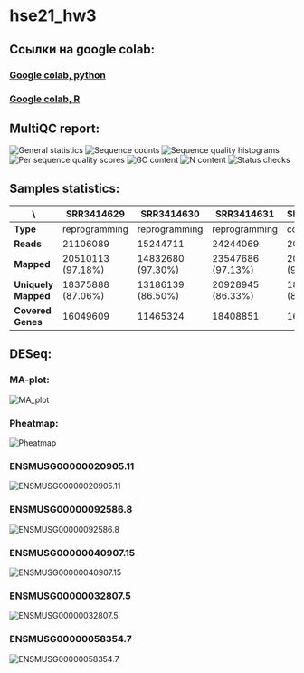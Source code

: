 # hse21_hw3
## Ссылки на google colab:
### [Google colab, python](https://colab.research.google.com/drive/1SvVXprbhlzH3yp_DKVsXC3Et0TI9hAvo#scrollTo=HJOMidKiOE3n)
### [Google colab, R](https://colab.research.google.com/drive/1XVl-1na9DpEjcML9KD2Nvfk0yWhfOIMe#scrollTo=0ICKLuNI-wzy)

## MultiQC report:
![General statistics](https://github.com/IlonaGA/hse21_hw3/blob/main/Images/General_stats.png)
![Sequence counts](https://github.com/IlonaGA/hse21_hw3/blob/main/Images/Sequence_counts.png)
![Sequence quality histograms](https://github.com/IlonaGA/hse21_hw3/blob/main/Images/Sequence_quality_hist.png)
![Per sequence quality scores](https://github.com/IlonaGA/hse21_hw3/blob/main/Images/Per_sequence_quality_scores.png)
![GC content](https://github.com/IlonaGA/hse21_hw3/blob/main/Images/GC_content.png)
![N content](https://github.com/IlonaGA/hse21_hw3/blob/main/Images/N_content.png)
![Status checks](https://github.com/IlonaGA/hse21_hw3/blob/main/Images/Status_checks.png)

## Samples statistics:

\ | SRR3414629 | SRR3414630 | SRR3414631 | SRR3414635 | SRR3414636 | SRR3414637  
--- | --- | --- | --- | --- | --- | ---   
**Type** | reprogramming | reprogramming | reprogramming | control | control | control  
**Reads** | 21106089 | 15244711 | 24244069 | 20956475 | 20307147 | 20385570  
**Mapped** | 20510113 (97.18%) | 14832680 (97.30%) | 23547686 (97.13%) | 20395865 (97.32%) | 19757059 (97.29%) | 19847291 (97.36%)	  
**Uniquely Mapped** | 18375888 (87.06%) | 13186139 (86.50%) | 20928945 (86.33%) | 18428317 (87.94%) | 17825380 (87.78%) | 17844858 (87.54%)  
**Covered Genes** | 16049609 | 11465324 | 18408851 | 16275997 | 15757580 | 15736978  

## DESeq:
### MA-plot:
![MA_plot](https://github.com/IlonaGA/hse21_hw3/blob/main/Images/MA_plot.png)

### Pheatmap:
![Pheatmap](https://github.com/IlonaGA/hse21_hw3/blob/main/Images/Pheatmap.png)
 
### ENSMUSG00000020905.11
![ENSMUSG00000020905.11](https://github.com/IlonaGA/hse21_hw3/blob/main/Images/ENSMUSG00000020905_11.png)

### ENSMUSG00000092586.8
![ENSMUSG00000092586.8](https://github.com/IlonaGA/hse21_hw3/blob/main/Images/ENSMUSG00000092586_8.png)

### ENSMUSG00000040907.15
![ENSMUSG00000040907.15](https://github.com/IlonaGA/hse21_hw3/blob/main/Images/ENSMUSG00000040907_15.png)

### ENSMUSG00000032807.5
![ENSMUSG00000032807.5](https://github.com/IlonaGA/hse21_hw3/blob/main/Images/ENSMUSG00000032807_5.png)

### ENSMUSG00000058354.7
![ENSMUSG00000058354.7](https://github.com/IlonaGA/hse21_hw3/blob/main/Images/ENSMUSG00000058354_7.png)

